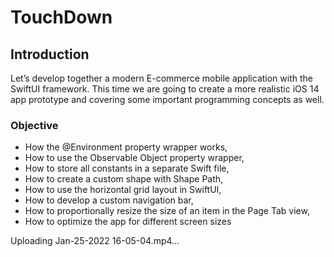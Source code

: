 # TouchDown

## Introduction
Let’s develop together a modern E-commerce mobile application with the SwiftUI framework. This time we are going to create a more realistic iOS 14 app prototype and covering some important programming concepts as well.

### Objective
-	How the @Environment property wrapper works,
-	How to use the Observable Object property wrapper,
-	How to store all constants in a separate Swift file,
-	How to create a custom shape with Shape Path,
-	How to use the horizontal grid layout in SwiftUI,
-	How to develop a custom navigation bar,
-	How to proportionally resize the size of an item in the Page Tab view,
-	How to optimize the app for different screen sizes




Uploading Jan-25-2022 16-05-04.mp4…

